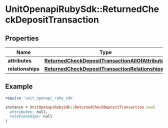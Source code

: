 # UnitOpenapiRubySdk::ReturnedCheckDepositTransaction

## Properties

| Name | Type | Description | Notes |
| ---- | ---- | ----------- | ----- |
| **attributes** | [**ReturnedCheckDepositTransactionAllOfAttributes**](ReturnedCheckDepositTransactionAllOfAttributes.md) |  |  |
| **relationships** | [**ReturnedCheckDepositTransactionRelationships**](ReturnedCheckDepositTransactionRelationships.md) |  |  |

## Example

```ruby
require 'unit_openapi_ruby_sdk'

instance = UnitOpenapiRubySdk::ReturnedCheckDepositTransaction.new(
  attributes: null,
  relationships: null
)
```

